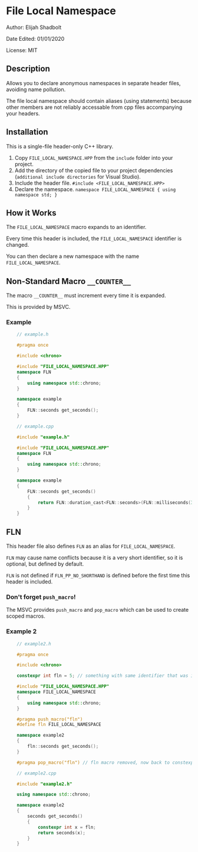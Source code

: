 
# File Local Namespace

Author: Elijah Shadbolt

Date Edited: 01/01/2020

License: MIT

## Description

Allows you to declare anonymous namespaces in separate header files, avoiding name pollution.

The file local namespace should contain aliases (using statements) because other members are not reliably accessable from cpp files accompanying your headers.

## Installation

This is a single-file header-only C++ library.

1. Copy `FILE_LOCAL_NAMESPACE.HPP` from the `include` folder into your project.
2. Add the directory of the copied file to your project dependencies (`additional include directories` for Visual Studio).
3. Include the header file. `#include <FILE_LOCAL_NAMESPACE.HPP>`
4. Declare the namespace. `namespace FILE_LOCAL_NAMESPACE { using namespace std; }`

## How it Works

The `FILE_LOCAL_NAMESPACE` macro expands to an identifier.

Every time this header is included, the `FILE_LOCAL_NAMESPACE` identifier is changed.

You can then declare a new namespace with the name `FILE_LOCAL_NAMESPACE`.

## Non-Standard Macro `__COUNTER__`

The macro `__COUNTER__` must increment every time it is expanded.

This is provided by MSVC.

### Example

```cpp
	// example.h

	#pragma once

	#include <chrono>

	#include "FILE_LOCAL_NAMESPACE.HPP"
	namespace FLN
	{
		using namespace std::chrono;
	}

	namespace example
	{
		FLN::seconds get_seconds();
	}
```

```cpp
	// example.cpp

	#include "example.h"

	#include "FILE_LOCAL_NAMESPACE.HPP"
	namespace FLN
	{
		using namespace std::chrono;
	}

	namespace example
	{
		FLN::seconds get_seconds()
		{
			return FLN::duration_cast<FLN::seconds>(FLN::milliseconds(3000));
		}
	}
```

## FLN

This header file also defines `FLN` as an alias for `FILE_LOCAL_NAMESPACE`.

`FLN` may cause name conflicts because it is a very short identifier, so it is optional, but defined by default.

`FLN` is not defined if `FLN_PP_NO_SHORTHAND` is defined before the first time this header is included.

### Don't forget `push_macro`!

The MSVC provides `push_macro` and `pop_macro` which can be used to create scoped macros.

### Example 2

```cpp
	// example2.h

	#pragma once

	#include <chrono>

	constexpr int fln = 5; // something with same identifier that was imported unknowingly

	#include "FILE_LOCAL_NAMESPACE.HPP"
	namespace FILE_LOCAL_NAMESPACE
	{
		using namespace std::chrono;
	}

	#pragma push_macro("fln")
	#define fln FILE_LOCAL_NAMESPACE

	namespace example2
	{
		fln::seconds get_seconds();
	}

	#pragma pop_macro("fln") // fln macro removed, now back to constexpr int fln
```

```cpp
	// example2.cpp

	#include "example2.h"

	using namespace std::chrono;

	namespace example2
	{
		seconds get_seconds()
		{
			constexpr int x = fln;
			return seconds(x);
		}
	}
```
